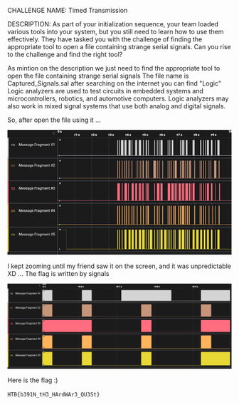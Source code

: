 CHALLENGE NAME: Timed Transmission

DESCRIPTION: As part of your initialization sequence, your team loaded various tools into your system, but you still need to learn how to use them effectively. They have tasked you with the challenge of finding the appropriate tool to open a file containing strange serial signals. Can you rise to the challenge and find the right tool?




As mintion on the description we just need to find the appropriate tool to open the file containing strange serial signals 
The file name is Captured_Signals.sal
after searching on the internet you can find "Logic"
Logic analyzers are used to test circuits in embedded systems and microcontrollers, robotics, and automotive computers. Logic analyzers may also work in mixed signal systems that use both analog and digital signals.


So, after open the file using it ...

![Alt text](./openFile.png "open the file")
 

I kept zooming until my friend saw it on the screen, and it was unpredictable XD ...
The flag is written by signals 

![Alt text](./zoomIn.png "zoom in")

Here is the flag :)

```HTB{b391N_tH3_HArdWAr3_QU3St}```
